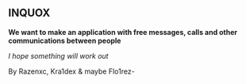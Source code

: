 ## INQUOX

**We want to make an application with free messages, calls and other communications between people**

*I hope something will work out*

By Razenxc, Kra1dex & maybe Flo1rez-
